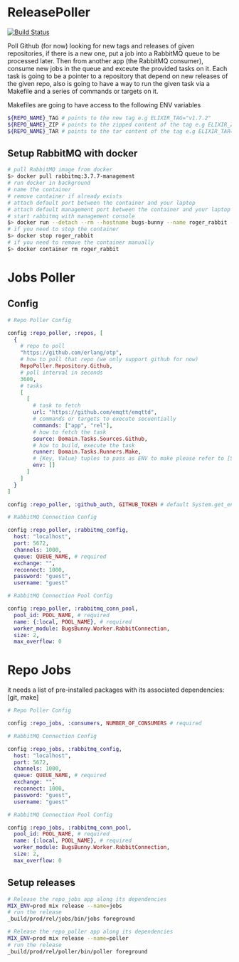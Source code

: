 # ReleasePoller

[![Build Status](https://travis-ci.org/sescobb27/release_poller.svg?branch=master)](https://travis-ci.org/sescobb27/release_poller)

Poll Github (for now) looking for new tags and releases of given repositories,
if there is a new one, put a job into a RabbitMQ queue to be processed later.
Then from another app (the RabbitMQ consumer), consume new jobs in the queue
and exceute the provided tasks on it. Each task is going to be a pointer to a
repository that depend on new releases of the given repo, also is going to have
a way to run the given task via a Makefile and a series of commands or targets
on it.

Makefiles are going to have access to the following ENV variables

```bash
${REPO_NAME}_TAG # points to the new tag e.g ELIXIR_TAG="v1.7.2"
${REPO_NAME}_ZIP # points to the zipped content of the tag e.g ELIXIR_ZIP="https://api.github.com/repos/elixir-lang/elixir/zipball/v1.7.2"
${REPO_NAME}_TAR # points to the tar content of the tag e.g ELIXIR_TAR=https://api.github.com/repos/elixir-lang/elixir/tarball/v1.7.2
```

## Setup RabbitMQ with docker

```bash
# pull RabbitMQ image from docker
$> docker pull rabbitmq:3.7.7-management
# run docker in background
# name the container
# remove container if already exists
# attach default port between the container and your laptop
# attach default management port between the container and your laptop
# start rabbitmq with management console
$> docker run --detach --rm --hostname bugs-bunny --name roger_rabbit -p 5672:5672 -p 15672:15672 rabbitmq:3.7.7-management
# if you need to stop the container
$> docker stop roger_rabbit
# if you need to remove the container manually
$> docker container rm roger_rabbit
```

# Jobs Poller

## Config

```ex
# Repo Poller Config

config :repo_poller, :repos, [
  {
    # repo to poll
    "https://github.com/erlang/otp",
    # how to poll that repo (we only support github for now)
    RepoPoller.Repository.Github,
    # poll interval in seconds
    3600,
    # tasks
    [
      [
        # task to fetch
        url: "https://github.com/emqtt/emqttd",
        # commands or targets to execute secuentially
        commands: ["app", "rel"],
        # how to fetch the task
        source: Domain.Tasks.Sources.Github,
        # how to build, execute the task
        runner: Domain.Tasks.Runners.Make,
        # {Key, Value} tuples to pass as ENV to make please refer to [System.cmd/3](https://hexdocs.pm/elixir/System.html#cmd/3)
        env: []
      ]
    ]
  }
]

config :repo_poller, :github_auth, GITHUB_TOKEN # default System.get_env("GITHUB_AUTH")

# RabbitMQ Connection Config

config :repo_poller, :rabbitmq_config,
  host: "localhost",
  port: 5672,
  channels: 1000,
  queue: QUEUE_NAME, # required
  exchange: "",
  reconnect: 1000,
  password: "guest",
  username: "guest"

# RabbitMQ Connection Pool Config

config :repo_poller, :rabbitmq_conn_pool,
  pool_id: POOL_NAME, # required
  name: {:local, POOL_NAME}, # required
  worker_module: BugsBunny.Worker.RabbitConnection,
  size: 2,
  max_overflow: 0
```

# Repo Jobs

it needs a list of pre-installed packages with its associated dependencies: [git, make]

```ex
# Repo Poller Config

config :repo_jobs, :consumers, NUMBER_OF_CONSUMERS # required

# RabbitMQ Connection Config

config :repo_jobs, :rabbitmq_config,
  host: "localhost",
  port: 5672,
  channels: 1000,
  queue: QUEUE_NAME, # required
  exchange: "",
  reconnect: 1000,
  password: "guest",
  username: "guest"

# RabbitMQ Connection Pool Config

config :repo_jobs, :rabbitmq_conn_pool,
  pool_id: POOL_NAME, # required
  name: {:local, POOL_NAME}, # required
  worker_module: BugsBunny.Worker.RabbitConnection,
  size: 2,
  max_overflow: 0
```

## Setup releases

```bash
# Release the repo_jobs app along its dependencies
MIX_ENV=prod mix release --name=jobs
# run the release
_build/prod/rel/jobs/bin/jobs foreground

# Release the repo_poller app along its dependencies
MIX_ENV=prod mix release --name=poller
# run the release
_build/prod/rel/poller/bin/poller foreground
```
